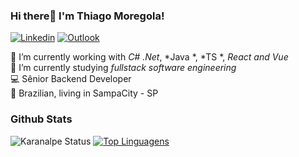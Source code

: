 ### Hi there👋 I'm Thiago Moregola! 

<!--

-->

[![Linkedin](https://img.shields.io/badge/LinkedIn-blue?style=for-the-badge&logo=Linkedin)](https://www.linkedin.com/in/thiago-m-2b592616/)
[![Outlook](https://img.shields.io/badge/Outlook-blue?style=for-the-badge&logo=Microsoft&link=mailto:thiago.moregola@outlook.com)](mailto:mailto:thiago.moregola@outlook.com)

🔭 I’m currently working with *C# .Net*, *Java *, *TS *, *React and Vue* <br>
🌱 I’m currently studying *fullstack software engineering* <br>
💻 Sênior Backend Developer <br>
🏡 Brazilian, living in SampaCity - SP

### Github Stats

![Karanalpe Status](https://github-readme-stats.vercel.app/api?username=moregola&show_icons=true&count_private=false&theme=react&hide_border=true&bg_color=0a0c10)
[![Top Linguagens](https://github-readme-stats.vercel.app/api/top-langs/?username=moregola&organizations=MrSolutions&langs_count=8&count_private=true&layout=compact&theme=react&hide_border=true&bg_color=0a0c10)](https://github.com/anuraghazra/github-readme-stats)
